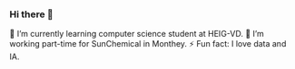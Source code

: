 ### Hi there 👋
🌱 I’m currently learning computer science student at HEIG-VD.
🤔 I’m working part-time for SunChemical in Monthey.
⚡ Fun fact: I love data and IA.

